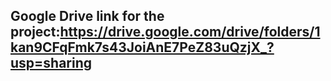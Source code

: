 ## Google Drive link for the project:https://drive.google.com/drive/folders/1kan9CFqFmk7s43JoiAnE7PeZ83uQzjX_?usp=sharing
